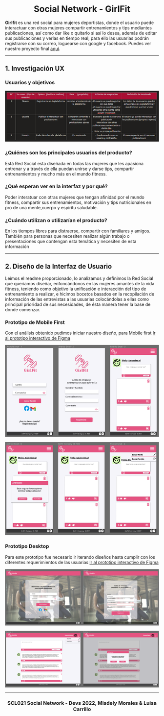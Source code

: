 <h1 align="center">Social Network - GirlFit </h1> 

**Girlfit** es una red social para mujeres deportistas, donde el usuario puede interactuar con otras mujeres compartir entrenamientos y tips mediantes publicaciones, así como dar like o quitarlo si así lo desea, además de editar sus publicaciones y verlas en tiempo real; para ello las usuarias podrán registrarse con su correo, loguearse con google y facebook. Puedes ver nuestro proyecto final [aquí][github-page-Misdely].

***

## 1. Investigación UX  

### __Usuarios y objetivos__ 

![historiaUsuario]

### __¿Quiénes son los principales usuarios del producto?__

Está Red Social esta diseñada en todas las mujeres que les apasiona entrenar y a través de ella puedan unirse y darse tips, compartir entrenamientos y mucho más en el mundo fitness.

### __¿Qué esperan ver en la interfaz y por qué?__

Poder interatuar con otras mujeres que tengan afinidad por el mundo fitness, compartir sus entrenamientos, motivación y tips nutricionales en pro de una mente,cuerpo y espirítu saludable.

### __¿Cuándo utilizan o utilizarían el producto?__

En los tiempos libres para distraerse, compartir con familiares y amigos.  También para personas que necesiten realizar algún trabajo o presentaciones que contengan esta temática y necesiten de esta información

***

## 2. Diseño de la Interfaz de Usuario

Leímos el readme proporcionado, lo analizamos y definimos la Red Social que queriamos diseñar, enfoncándonos en las mujeres amantes de la vida fitness, teniendo como objetivo la unificación e interacción del tipo de entrenamiento a realizar, e hicimos bocetos basados en la recopilación de información de las entrevistas a las usuarias colocándolas a ellas como principal prioridad de sus necesidades, de ésta manera tener la base de donde comenzar.

### __Prototipo de Mobile First__

Con el análisis obtenido pudimos iniciar nuestro diseño, para Mobile first 
[Ir al prototipo interactivo de Figma][prototype-mobile-url]

![prototipo1]

![prototipo2]


### __Prototipo Desktop__

 Para este prototipo fue necesario ir iterando diseños hasta cumplir con los diferentes requerimientos de las usuarias 
 [Ir al prototipo interactivo de Figma][prototype-desktop-url]

 ![prototipo3]

 ![prototipo4]

  ***

<h3 align="center"> SCL021 Social Network - Devs 2022, Misdely Morales & Luisa Carrillo </h3> 

<!-- MARKDOWN LINKS & IMAGES -->
[github-page-Misdely]: (https://misdelymorales.github.io/social-network-GirlFit/)
[historiaUsuario]: ./src/img/Imagenes/usuario.PNG
[prototipo1]: ./src/img/Imagenes/prototype1.PNG
[prototipo2]: ./src/img/Imagenes/prototype2.PNG
[prototipo3]: ./src/img/Imagenes/prototype3.PNG
[prototipo4]: ./src/img/Imagenes/prototype4.PNG
[prototype-mobile-url]: https://www.figma.com/proto/T3e7Gi8XnD2cDccTqSEJDs/Prototipo-GirlFit?node-id=18%3A13&scaling=scale-down&page-id=0%3A1&starting-point-node-id=18%3A13&show-proto-sidebar=1
[prototype-desktop-url]: https://www.figma.com/proto/T3e7Gi8XnD2cDccTqSEJDs/Prototipo-GirlFit?node-id=45%3A5&scaling=scale-down&page-id=43%3A2&starting-point-node-id=45%3A5